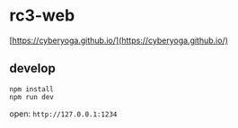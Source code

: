# rc3-web

[https://cyberyoga.github.io/](https://cyberyoga.github.io/)

## develop
```
npm install
npm run dev
```

open: `http://127.0.0.1:1234`